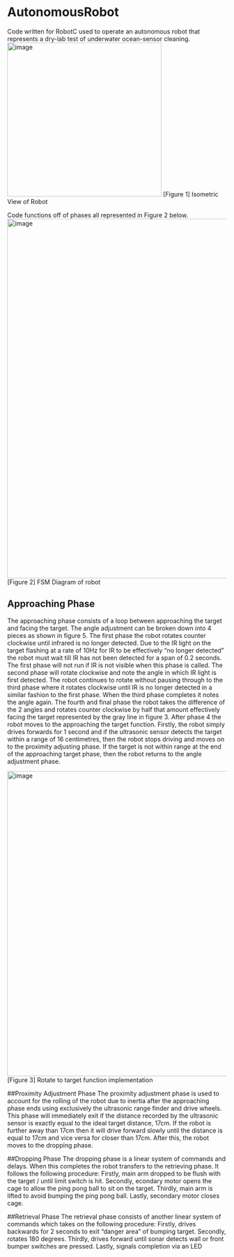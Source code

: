 # AutonomousRobot
Code written for RobotC used to operate an autonomous robot that represents a dry-lab test of underwater ocean-sensor cleaning.
<img width="354" alt="image" src="https://user-images.githubusercontent.com/92940760/196819655-0ab79fab-1219-437d-b7a5-216bdf8a8f68.png">
[Figure 1] Isometric View of Robot

Code functions off of phases all represented in Figure 2 below.
<img width="826" alt="image" src="https://user-images.githubusercontent.com/92940760/196819549-382ea58c-55ee-43e8-85eb-c813cb3c4307.png">
[Figure 2] FSM Diagram of robot

## Approaching Phase
The approaching phase consists of a loop between approaching the target and facing the target. The angle adjustment can be broken down into 4 pieces as shown in figure 5. The first phase the robot rotates counter clockwise until infrared is no longer detected. Due to the IR light on the target flashing at a rate of 10Hz for IR to be effectively “no longer detected” the robot must wait till IR has not been detected for a span of 0.2 seconds. The first phase will not run if IR is not visible when this phase is called. The second phase will rotate clockwise and note the angle in which IR light is first detected. The robot continues to rotate without pausing through to the third phase where it rotates clockwise until IR is no longer detected in a similar fashion to the first phase. When the third phase completes it notes the angle again. The fourth and final phase the robot takes the difference of the 2 angles and rotates counter clockwise by half that amount effectively facing the target represented by the gray line in figure 3. After phase 4 the robot moves to the approaching the target function. Firstly, the robot simply drives forwards for 1 second and if the ultrasonic sensor detects the target within a range of 16 centimetres, then the robot stops driving and moves on to the proximity adjusting phase. If the target is not within range at the end of the approaching target phase, then the robot returns to the angle adjustment phase.

<img width="701" alt="image" src="https://user-images.githubusercontent.com/92940760/196819490-1fd171e0-5405-4e97-8f64-52610d0f111a.png">
[Figure 3] Rotate to target function implementation

##Proximity Adjustment Phase
The proximity adjustment phase is used to account for the rolling of the robot due to inertia after the approaching phase ends using exclusively the ultrasonic range finder and drive wheels. This phase will immediately exit if the distance recorded by the ultrasonic sensor is exactly equal to the ideal target distance, 17cm. If the robot is further away than 17cm then it will drive forward slowly until the distance is equal to 17cm and vice versa for closer than 17cm. After this, the robot moves to the dropping phase. 

##Dropping Phase
The dropping phase is a linear system of commands and delays. When this completes the robot transfers to the retrieving phase. It follows the following procedure: Firstly, main arm dropped to be flush with the target / until limit switch is hit. Secondly, econdary motor opens the cage to allow the ping pong ball to sit on the target. Thirdly, main arm is lifted to avoid bumping the ping pong ball. Lastly, secondary motor closes cage.

##Retrieval Phase
The retrieval phase consists of another linear system of commands which takes on the following procedure: Firstly, drives backwards for 2 seconds to exit “danger area” of bumping target. Secondly, rotates 180 degrees. Thirdly, drives forward until sonar detects wall or front bumper switches are pressed. Lastly, signals completion via an LED
